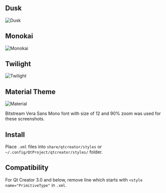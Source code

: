 Dusk
----
![Dusk][1]

Monokai
-------
![Monokai][2]

Twilight
--------
![Twilight][3]

Material Theme
--------
![Material][4]

Bitstream Vera Sans Mono font with size of 12 and 90% zoom was used for these screenshots.

Install
--------

Place `.xml` files into `share/qtcreator/styles` or `~/.config/QtProject/qtcreator/styles/` folder.

Compatibility
-------------

For Qt Creator 3.0 and below, remove line which starts with `<style name="PrimitiveType"` in `.xml`.

  [1]: http://i.imgur.com/xbQveHw.png
  [2]: http://i.imgur.com/Vjxpuer.png
  [3]: http://i.imgur.com/XT2Jlza.png
  [4]: http://i.imgur.com/fOsmpOj.png
